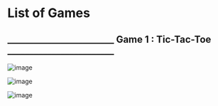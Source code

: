 # List of Games
## ________________________ Game 1 : Tic-Tac-Toe ________________________


![image](https://github.com/Pramod2021-24IT/Games/assets/95674009/b683a503-baac-465c-bb32-9601ce9d18f2)

![image](https://github.com/Pramod2021-24IT/Games/assets/95674009/5b67a1e9-111f-4add-a60f-ab838fbac9de)

![image](https://github.com/Pramod2021-24IT/Games/assets/95674009/2ae52eda-25fa-47da-8049-d36941e50786)
